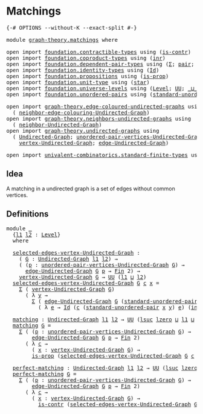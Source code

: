 # Matchings

<pre class="Agda"><a id="22" class="Symbol">{-#</a> <a id="26" class="Keyword">OPTIONS</a> <a id="34" class="Pragma">--without-K</a> <a id="46" class="Pragma">--exact-split</a> <a id="60" class="Symbol">#-}</a>

<a id="65" class="Keyword">module</a> <a id="72" href="graph-theory.matchings.html" class="Module">graph-theory.matchings</a> <a id="95" class="Keyword">where</a>

<a id="102" class="Keyword">open</a> <a id="107" class="Keyword">import</a> <a id="114" href="foundation.contractible-types.html" class="Module">foundation.contractible-types</a> <a id="144" class="Keyword">using</a> <a id="150" class="Symbol">(</a><a id="151" href="foundation-core.contractible-types.html#1006" class="Function">is-contr</a><a id="159" class="Symbol">)</a>
<a id="161" class="Keyword">open</a> <a id="166" class="Keyword">import</a> <a id="173" href="foundation.coproduct-types.html" class="Module">foundation.coproduct-types</a> <a id="200" class="Keyword">using</a> <a id="206" class="Symbol">(</a><a id="207" href="foundation.coproduct-types.html#1267" class="InductiveConstructor">inr</a><a id="210" class="Symbol">)</a>
<a id="212" class="Keyword">open</a> <a id="217" class="Keyword">import</a> <a id="224" href="foundation.dependent-pair-types.html" class="Module">foundation.dependent-pair-types</a> <a id="256" class="Keyword">using</a> <a id="262" class="Symbol">(</a><a id="263" href="foundation-core.dependent-pair-types.html#515" class="Record">Σ</a><a id="264" class="Symbol">;</a> <a id="266" href="foundation-core.dependent-pair-types.html#588" class="InductiveConstructor">pair</a><a id="270" class="Symbol">;</a> <a id="272" href="foundation-core.dependent-pair-types.html#605" class="Field">pr1</a><a id="275" class="Symbol">;</a> <a id="277" href="foundation-core.dependent-pair-types.html#617" class="Field">pr2</a><a id="280" class="Symbol">)</a>
<a id="282" class="Keyword">open</a> <a id="287" class="Keyword">import</a> <a id="294" href="foundation.identity-types.html" class="Module">foundation.identity-types</a> <a id="320" class="Keyword">using</a> <a id="326" class="Symbol">(</a><a id="327" href="foundation-core.identity-types.html#1767" class="Datatype">Id</a><a id="329" class="Symbol">)</a>
<a id="331" class="Keyword">open</a> <a id="336" class="Keyword">import</a> <a id="343" href="foundation.propositions.html" class="Module">foundation.propositions</a> <a id="367" class="Keyword">using</a> <a id="373" class="Symbol">(</a><a id="374" href="foundation-core.propositions.html#1309" class="Function">is-prop</a><a id="381" class="Symbol">)</a>
<a id="383" class="Keyword">open</a> <a id="388" class="Keyword">import</a> <a id="395" href="foundation.unit-type.html" class="Module">foundation.unit-type</a> <a id="416" class="Keyword">using</a> <a id="422" class="Symbol">(</a><a id="423" href="foundation.unit-type.html#1108" class="InductiveConstructor">star</a><a id="427" class="Symbol">)</a>
<a id="429" class="Keyword">open</a> <a id="434" class="Keyword">import</a> <a id="441" href="foundation.universe-levels.html" class="Module">foundation.universe-levels</a> <a id="468" class="Keyword">using</a> <a id="474" class="Symbol">(</a><a id="475" href="Agda.Primitive.html#597" class="Postulate">Level</a><a id="480" class="Symbol">;</a> <a id="482" href="foundation-core.universe-levels.html#235" class="Primitive">UU</a><a id="484" class="Symbol">;</a> <a id="486" href="Agda.Primitive.html#810" class="Primitive Operator">_⊔_</a><a id="489" class="Symbol">;</a> <a id="491" href="Agda.Primitive.html#780" class="Primitive">lsuc</a><a id="495" class="Symbol">;</a> <a id="497" href="Agda.Primitive.html#764" class="Primitive">lzero</a><a id="502" class="Symbol">)</a>
<a id="504" class="Keyword">open</a> <a id="509" class="Keyword">import</a> <a id="516" href="foundation.unordered-pairs.html" class="Module">foundation.unordered-pairs</a> <a id="543" class="Keyword">using</a> <a id="549" class="Symbol">(</a><a id="550" href="foundation.unordered-pairs.html#5113" class="Function">standard-unordered-pair</a><a id="573" class="Symbol">)</a>

<a id="576" class="Keyword">open</a> <a id="581" class="Keyword">import</a> <a id="588" href="graph-theory.edge-coloured-undirected-graphs.html" class="Module">graph-theory.edge-coloured-undirected-graphs</a> <a id="633" class="Keyword">using</a>
  <a id="641" class="Symbol">(</a> <a id="643" href="graph-theory.edge-coloured-undirected-graphs.html#1128" class="Function">neighbor-edge-colouring-Undirected-Graph</a><a id="683" class="Symbol">)</a>
<a id="685" class="Keyword">open</a> <a id="690" class="Keyword">import</a> <a id="697" href="graph-theory.neighbors-undirected-graphs.html" class="Module">graph-theory.neighbors-undirected-graphs</a> <a id="738" class="Keyword">using</a>
  <a id="746" class="Symbol">(</a> <a id="748" href="graph-theory.neighbors-undirected-graphs.html#873" class="Function">neighbor-Undirected-Graph</a><a id="773" class="Symbol">)</a>
<a id="775" class="Keyword">open</a> <a id="780" class="Keyword">import</a> <a id="787" href="graph-theory.undirected-graphs.html" class="Module">graph-theory.undirected-graphs</a> <a id="818" class="Keyword">using</a>
  <a id="826" class="Symbol">(</a> <a id="828" href="graph-theory.undirected-graphs.html#1060" class="Function">Undirected-Graph</a><a id="844" class="Symbol">;</a> <a id="846" href="graph-theory.undirected-graphs.html#1325" class="Function">unordered-pair-vertices-Undirected-Graph</a><a id="886" class="Symbol">;</a>
    <a id="892" href="graph-theory.undirected-graphs.html#1256" class="Function">vertex-Undirected-Graph</a><a id="915" class="Symbol">;</a> <a id="917" href="graph-theory.undirected-graphs.html#1926" class="Function">edge-Undirected-Graph</a><a id="938" class="Symbol">)</a>

<a id="941" class="Keyword">open</a> <a id="946" class="Keyword">import</a> <a id="953" href="univalent-combinatorics.standard-finite-types.html" class="Module">univalent-combinatorics.standard-finite-types</a> <a id="999" class="Keyword">using</a> <a id="1005" class="Symbol">(</a><a id="1006" href="univalent-combinatorics.standard-finite-types.html#2392" class="Function">Fin</a><a id="1009" class="Symbol">)</a>
</pre>
## Idea

A matching in a undirected graph is a set of edges without common vertices. 

## Definitions

<pre class="Agda"><a id="1127" class="Keyword">module</a> <a id="1134" href="graph-theory.matchings.html#1134" class="Module">_</a>
  <a id="1138" class="Symbol">{</a><a id="1139" href="graph-theory.matchings.html#1139" class="Bound">l1</a> <a id="1142" href="graph-theory.matchings.html#1142" class="Bound">l2</a> <a id="1145" class="Symbol">:</a> <a id="1147" href="Agda.Primitive.html#597" class="Postulate">Level</a><a id="1152" class="Symbol">}</a>
  <a id="1156" class="Keyword">where</a>

  <a id="1165" href="graph-theory.matchings.html#1165" class="Function">selected-edges-vertex-Undirected-Graph</a> <a id="1204" class="Symbol">:</a>
    <a id="1210" class="Symbol">(</a> <a id="1212" href="graph-theory.matchings.html#1212" class="Bound">G</a> <a id="1214" class="Symbol">:</a> <a id="1216" href="graph-theory.undirected-graphs.html#1060" class="Function">Undirected-Graph</a> <a id="1233" href="graph-theory.matchings.html#1139" class="Bound">l1</a> <a id="1236" href="graph-theory.matchings.html#1142" class="Bound">l2</a><a id="1238" class="Symbol">)</a> <a id="1240" class="Symbol">→</a>
    <a id="1246" class="Symbol">(</a> <a id="1248" class="Symbol">(</a><a id="1249" href="graph-theory.matchings.html#1249" class="Bound">p</a> <a id="1251" class="Symbol">:</a> <a id="1253" href="graph-theory.undirected-graphs.html#1325" class="Function">unordered-pair-vertices-Undirected-Graph</a> <a id="1294" href="graph-theory.matchings.html#1212" class="Bound">G</a><a id="1295" class="Symbol">)</a> <a id="1297" class="Symbol">→</a>
      <a id="1305" href="graph-theory.undirected-graphs.html#1926" class="Function">edge-Undirected-Graph</a> <a id="1327" href="graph-theory.matchings.html#1212" class="Bound">G</a> <a id="1329" href="graph-theory.matchings.html#1249" class="Bound">p</a> <a id="1331" class="Symbol">→</a> <a id="1333" href="univalent-combinatorics.standard-finite-types.html#2392" class="Function">Fin</a> <a id="1337" class="Number">2</a><a id="1338" class="Symbol">)</a> <a id="1340" class="Symbol">→</a>
    <a id="1346" href="graph-theory.undirected-graphs.html#1256" class="Function">vertex-Undirected-Graph</a> <a id="1370" href="graph-theory.matchings.html#1212" class="Bound">G</a> <a id="1372" class="Symbol">→</a> <a id="1374" href="foundation-core.universe-levels.html#235" class="Primitive">UU</a> <a id="1377" class="Symbol">(</a><a id="1378" href="graph-theory.matchings.html#1139" class="Bound">l1</a> <a id="1381" href="Agda.Primitive.html#810" class="Primitive Operator">⊔</a> <a id="1383" href="graph-theory.matchings.html#1142" class="Bound">l2</a><a id="1385" class="Symbol">)</a>
  <a id="1389" href="graph-theory.matchings.html#1165" class="Function">selected-edges-vertex-Undirected-Graph</a> <a id="1428" href="graph-theory.matchings.html#1428" class="Bound">G</a> <a id="1430" href="graph-theory.matchings.html#1430" class="Bound">c</a> <a id="1432" href="graph-theory.matchings.html#1432" class="Bound">x</a> <a id="1434" class="Symbol">=</a>
    <a id="1440" href="foundation-core.dependent-pair-types.html#515" class="Record">Σ</a> <a id="1442" class="Symbol">(</a> <a id="1444" href="graph-theory.undirected-graphs.html#1256" class="Function">vertex-Undirected-Graph</a> <a id="1468" href="graph-theory.matchings.html#1428" class="Bound">G</a><a id="1469" class="Symbol">)</a>
      <a id="1477" class="Symbol">(</a> <a id="1479" class="Symbol">λ</a> <a id="1481" href="graph-theory.matchings.html#1481" class="Bound">y</a> <a id="1483" class="Symbol">→</a>
        <a id="1493" href="foundation-core.dependent-pair-types.html#515" class="Record">Σ</a> <a id="1495" class="Symbol">(</a> <a id="1497" href="graph-theory.undirected-graphs.html#1926" class="Function">edge-Undirected-Graph</a> <a id="1519" href="graph-theory.matchings.html#1428" class="Bound">G</a> <a id="1521" class="Symbol">(</a><a id="1522" href="foundation.unordered-pairs.html#5113" class="Function">standard-unordered-pair</a> <a id="1546" href="graph-theory.matchings.html#1432" class="Bound">x</a> <a id="1548" href="graph-theory.matchings.html#1481" class="Bound">y</a><a id="1549" class="Symbol">))</a>
          <a id="1562" class="Symbol">(</a> <a id="1564" class="Symbol">λ</a> <a id="1566" href="graph-theory.matchings.html#1566" class="Bound">e</a> <a id="1568" class="Symbol">→</a> <a id="1570" href="foundation-core.identity-types.html#1767" class="Datatype">Id</a> <a id="1573" class="Symbol">(</a><a id="1574" href="graph-theory.matchings.html#1430" class="Bound">c</a> <a id="1576" class="Symbol">(</a><a id="1577" href="foundation.unordered-pairs.html#5113" class="Function">standard-unordered-pair</a> <a id="1601" href="graph-theory.matchings.html#1432" class="Bound">x</a> <a id="1603" href="graph-theory.matchings.html#1481" class="Bound">y</a><a id="1604" class="Symbol">)</a> <a id="1606" href="graph-theory.matchings.html#1566" class="Bound">e</a><a id="1607" class="Symbol">)</a> <a id="1609" class="Symbol">(</a><a id="1610" href="foundation.coproduct-types.html#1267" class="InductiveConstructor">inr</a> <a id="1614" href="foundation.unit-type.html#1108" class="InductiveConstructor">star</a><a id="1618" class="Symbol">)))</a>

  <a id="1625" href="graph-theory.matchings.html#1625" class="Function">matching</a> <a id="1634" class="Symbol">:</a> <a id="1636" href="graph-theory.undirected-graphs.html#1060" class="Function">Undirected-Graph</a> <a id="1653" href="graph-theory.matchings.html#1139" class="Bound">l1</a> <a id="1656" href="graph-theory.matchings.html#1142" class="Bound">l2</a> <a id="1659" class="Symbol">→</a> <a id="1661" href="foundation-core.universe-levels.html#235" class="Primitive">UU</a> <a id="1664" class="Symbol">(</a><a id="1665" href="Agda.Primitive.html#780" class="Primitive">lsuc</a> <a id="1670" href="Agda.Primitive.html#764" class="Primitive">lzero</a> <a id="1676" href="Agda.Primitive.html#810" class="Primitive Operator">⊔</a> <a id="1678" href="graph-theory.matchings.html#1139" class="Bound">l1</a> <a id="1681" href="Agda.Primitive.html#810" class="Primitive Operator">⊔</a> <a id="1683" href="graph-theory.matchings.html#1142" class="Bound">l2</a><a id="1685" class="Symbol">)</a>
  <a id="1689" href="graph-theory.matchings.html#1625" class="Function">matching</a> <a id="1698" href="graph-theory.matchings.html#1698" class="Bound">G</a> <a id="1700" class="Symbol">=</a>
    <a id="1706" href="foundation-core.dependent-pair-types.html#515" class="Record">Σ</a> <a id="1708" class="Symbol">(</a> <a id="1710" class="Symbol">(</a><a id="1711" href="graph-theory.matchings.html#1711" class="Bound">p</a> <a id="1713" class="Symbol">:</a> <a id="1715" href="graph-theory.undirected-graphs.html#1325" class="Function">unordered-pair-vertices-Undirected-Graph</a> <a id="1756" href="graph-theory.matchings.html#1698" class="Bound">G</a><a id="1757" class="Symbol">)</a> <a id="1759" class="Symbol">→</a>
        <a id="1769" href="graph-theory.undirected-graphs.html#1926" class="Function">edge-Undirected-Graph</a> <a id="1791" href="graph-theory.matchings.html#1698" class="Bound">G</a> <a id="1793" href="graph-theory.matchings.html#1711" class="Bound">p</a> <a id="1795" class="Symbol">→</a> <a id="1797" href="univalent-combinatorics.standard-finite-types.html#2392" class="Function">Fin</a> <a id="1801" class="Number">2</a><a id="1802" class="Symbol">)</a>
      <a id="1810" class="Symbol">(</a> <a id="1812" class="Symbol">λ</a> <a id="1814" href="graph-theory.matchings.html#1814" class="Bound">c</a> <a id="1816" class="Symbol">→</a>
        <a id="1826" class="Symbol">(</a> <a id="1828" href="graph-theory.matchings.html#1828" class="Bound">x</a> <a id="1830" class="Symbol">:</a> <a id="1832" href="graph-theory.undirected-graphs.html#1256" class="Function">vertex-Undirected-Graph</a> <a id="1856" href="graph-theory.matchings.html#1698" class="Bound">G</a><a id="1857" class="Symbol">)</a> <a id="1859" class="Symbol">→</a>
        <a id="1869" href="foundation-core.propositions.html#1309" class="Function">is-prop</a> <a id="1877" class="Symbol">(</a><a id="1878" href="graph-theory.matchings.html#1165" class="Function">selected-edges-vertex-Undirected-Graph</a> <a id="1917" href="graph-theory.matchings.html#1698" class="Bound">G</a> <a id="1919" href="graph-theory.matchings.html#1814" class="Bound">c</a> <a id="1921" href="graph-theory.matchings.html#1828" class="Bound">x</a><a id="1922" class="Symbol">))</a>

  <a id="1928" href="graph-theory.matchings.html#1928" class="Function">perfect-matching</a> <a id="1945" class="Symbol">:</a> <a id="1947" href="graph-theory.undirected-graphs.html#1060" class="Function">Undirected-Graph</a> <a id="1964" href="graph-theory.matchings.html#1139" class="Bound">l1</a> <a id="1967" href="graph-theory.matchings.html#1142" class="Bound">l2</a> <a id="1970" class="Symbol">→</a> <a id="1972" href="foundation-core.universe-levels.html#235" class="Primitive">UU</a> <a id="1975" class="Symbol">(</a><a id="1976" href="Agda.Primitive.html#780" class="Primitive">lsuc</a> <a id="1981" href="Agda.Primitive.html#764" class="Primitive">lzero</a> <a id="1987" href="Agda.Primitive.html#810" class="Primitive Operator">⊔</a> <a id="1989" href="graph-theory.matchings.html#1139" class="Bound">l1</a> <a id="1992" href="Agda.Primitive.html#810" class="Primitive Operator">⊔</a> <a id="1994" href="graph-theory.matchings.html#1142" class="Bound">l2</a><a id="1996" class="Symbol">)</a>
  <a id="2000" href="graph-theory.matchings.html#1928" class="Function">perfect-matching</a> <a id="2017" href="graph-theory.matchings.html#2017" class="Bound">G</a> <a id="2019" class="Symbol">=</a>
    <a id="2025" href="foundation-core.dependent-pair-types.html#515" class="Record">Σ</a> <a id="2027" class="Symbol">(</a> <a id="2029" class="Symbol">(</a><a id="2030" href="graph-theory.matchings.html#2030" class="Bound">p</a> <a id="2032" class="Symbol">:</a> <a id="2034" href="graph-theory.undirected-graphs.html#1325" class="Function">unordered-pair-vertices-Undirected-Graph</a> <a id="2075" href="graph-theory.matchings.html#2017" class="Bound">G</a><a id="2076" class="Symbol">)</a> <a id="2078" class="Symbol">→</a>
        <a id="2088" href="graph-theory.undirected-graphs.html#1926" class="Function">edge-Undirected-Graph</a> <a id="2110" href="graph-theory.matchings.html#2017" class="Bound">G</a> <a id="2112" href="graph-theory.matchings.html#2030" class="Bound">p</a> <a id="2114" class="Symbol">→</a> <a id="2116" href="univalent-combinatorics.standard-finite-types.html#2392" class="Function">Fin</a> <a id="2120" class="Number">2</a><a id="2121" class="Symbol">)</a>
      <a id="2129" class="Symbol">(</a> <a id="2131" class="Symbol">λ</a> <a id="2133" href="graph-theory.matchings.html#2133" class="Bound">c</a> <a id="2135" class="Symbol">→</a>
        <a id="2145" class="Symbol">(</a> <a id="2147" href="graph-theory.matchings.html#2147" class="Bound">x</a> <a id="2149" class="Symbol">:</a> <a id="2151" href="graph-theory.undirected-graphs.html#1256" class="Function">vertex-Undirected-Graph</a> <a id="2175" href="graph-theory.matchings.html#2017" class="Bound">G</a><a id="2176" class="Symbol">)</a> <a id="2178" class="Symbol">→</a>
          <a id="2190" href="foundation-core.contractible-types.html#1006" class="Function">is-contr</a> <a id="2199" class="Symbol">(</a><a id="2200" href="graph-theory.matchings.html#1165" class="Function">selected-edges-vertex-Undirected-Graph</a> <a id="2239" href="graph-theory.matchings.html#2017" class="Bound">G</a> <a id="2241" href="graph-theory.matchings.html#2133" class="Bound">c</a> <a id="2243" href="graph-theory.matchings.html#2147" class="Bound">x</a><a id="2244" class="Symbol">))</a>
</pre>